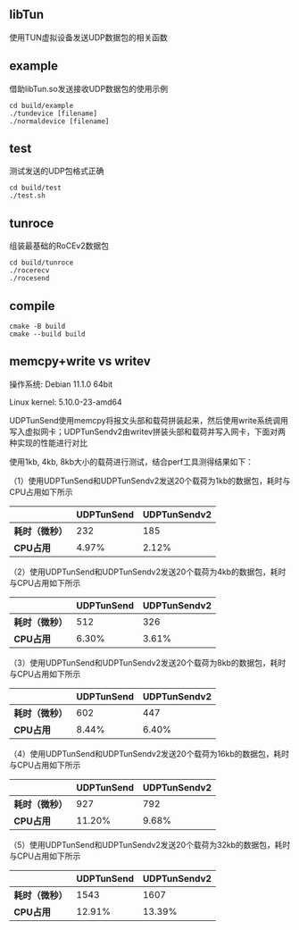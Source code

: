 

## libTun

使用TUN虚拟设备发送UDP数据包的相关函数

## example

借助libTun.so发送接收UDP数据包的使用示例

```shell
cd build/example
./tundevice [filename]
./normaldevice [filename]
```

## test

测试发送的UDP包格式正确

```shell
cd build/test
./test.sh
```

## tunroce

组装最基础的RoCEv2数据包

```shell
cd build/tunroce
./rocerecv
./rocesend
```

## compile

```shell
cmake -B build
cmake --build build
```

## memcpy+write vs writev

操作系统: Debian 11.1.0 64bit 

Linux kernel: 5.10.0-23-amd64

UDPTunSend使用memcpy将报文头部和载荷拼装起来，然后使用write系统调用写入虚拟网卡；UDPTunSendv2由writev拼装头部和载荷并写入网卡，下面对两种实现的性能进行对比

使用1kb, 4kb, 8kb大小的载荷进行测试，结合perf工具测得结果如下：

（1）使用UDPTunSend和UDPTunSendv2发送20个载荷为1kb的数据包，耗时与CPU占用如下所示

|                       | UDPTunSend | UDPTunSendv2 |
| --------------------- | ---------- | ------------ |
| **耗时（微秒）** | 232        | 185          |
| **CPU占用**           | 4.97%      | 2.12%        |

（2）使用UDPTunSend和UDPTunSendv2发送20个载荷为4kb的数据包，耗时与CPU占用如下所示

|                       | **UDPTunSend** | **UDPTunSendv2** |
| --------------------- | -------------- | ---------------- |
| **耗时（微秒）** | 512            | 326              |
| **CPU占用**           | 6.30%          | 3.61%            |

（3）使用UDPTunSend和UDPTunSendv2发送20个载荷为8kb的数据包，耗时与CPU占用如下所示

|                       | UDPTunSend | UDPTunSendv2 |
| --------------------- | ---------- | ------------ |
| **耗时（微秒）** | 602        | 447          |
| **CPU占用**           | 8.44%      | 6.40%        |

（4）使用UDPTunSend和UDPTunSendv2发送20个载荷为16kb的数据包，耗时与CPU占用如下所示

|                  | UDPTunSend | UDPTunSendv2 |
| ---------------- | ---------- | ------------ |
| **耗时（微秒）** | 927        | 792          |
| **CPU占用**      | 11.20%     | 9.68%        |

（5）使用UDPTunSend和UDPTunSendv2发送20个载荷为32kb的数据包，耗时与CPU占用如下所示

|                  | UDPTunSend | UDPTunSendv2 |
| ---------------- | ---------- | ------------ |
| **耗时（微秒）** | 1543       | 1607         |
| **CPU占用**      | 12.91%     | 13.39%       |
